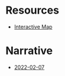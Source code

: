 Resources
=========

- [Interactive Map](https://ptol.us/)

Narrative
=========

- [2022-02-07](narrative/2022-02-07.md)
